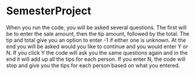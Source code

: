 # SemesterProject
When you run the code, you will be asked several questions. The first will be to enter the sale amount, then the tip amount, followed by the total.
The tip and total give you an option to enter -1 if either one is unknown.
At the end you will be asked would you like to continue and you would enter Y or N. 
If you click Y the code will ask you the same questions again and in the end it will add up all the tips for each person.
If you enter N, the code will stop and give you the tips for each person based on what you entered.
